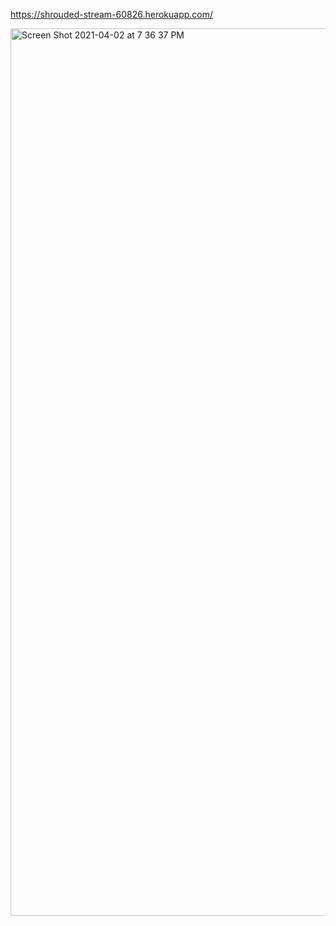 https://shrouded-stream-60826.herokuapp.com/

<img width="1420" alt="Screen Shot 2021-04-02 at 7 36 37 PM" src="https://user-images.githubusercontent.com/47502899/113461762-f14ec100-93eb-11eb-8ef6-ca0b39257203.png">
